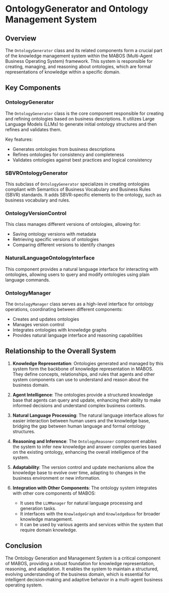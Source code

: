 # OntologyGenerator and Ontology Management System

## Overview

The `OntologyGenerator` class and its related components form a crucial part of the knowledge management system within the MABOS (Multi-Agent Business Operating System) framework. This system is responsible for creating, managing, and reasoning about ontologies, which are formal representations of knowledge within a specific domain.

## Key Components

### OntologyGenerator

The `OntologyGenerator` class is the core component responsible for creating and refining ontologies based on business descriptions. It utilizes Large Language Models (LLMs) to generate initial ontology structures and then refines and validates them.

Key features:
- Generates ontologies from business descriptions
- Refines ontologies for consistency and completeness
- Validates ontologies against best practices and logical consistency

### SBVROntologyGenerator

This subclass of `OntologyGenerator` specializes in creating ontologies compliant with Semantics of Business Vocabulary and Business Rules (SBVR) standards. It adds SBVR-specific elements to the ontology, such as business vocabulary and rules.

### OntologyVersionControl

This class manages different versions of ontologies, allowing for:
- Saving ontology versions with metadata
- Retrieving specific versions of ontologies
- Comparing different versions to identify changes

### NaturalLanguageOntologyInterface

This component provides a natural language interface for interacting with ontologies, allowing users to query and modify ontologies using plain language commands.

### OntologyManager

The `OntologyManager` class serves as a high-level interface for ontology operations, coordinating between different components:
- Creates and updates ontologies
- Manages version control
- Integrates ontologies with knowledge graphs
- Provides natural language interface and reasoning capabilities

## Relationship to the Overall System

1. **Knowledge Representation**: Ontologies generated and managed by this system form the backbone of knowledge representation in MABOS. They define concepts, relationships, and rules that agents and other system components can use to understand and reason about the business domain.

2. **Agent Intelligence**: The ontologies provide a structured knowledge base that agents can query and update, enhancing their ability to make informed decisions and understand complex business contexts.

3. **Natural Language Processing**: The natural language interface allows for easier interaction between human users and the knowledge base, bridging the gap between human language and formal ontology structures.

4. **Reasoning and Inference**: The `OntologyReasoner` component enables the system to infer new knowledge and answer complex queries based on the existing ontology, enhancing the overall intelligence of the system.

5. **Adaptability**: The version control and update mechanisms allow the knowledge base to evolve over time, adapting to changes in the business environment or new information.

6. **Integration with Other Components**: The ontology system integrates with other core components of MABOS:
   - It uses the `LLMManager` for natural language processing and generation tasks.
   - It interfaces with the `KnowledgeGraph` and `KnowledgeBase` for broader knowledge management.
   - It can be used by various agents and services within the system that require domain knowledge.

## Conclusion

The Ontology Generation and Management System is a critical component of MABOS, providing a robust foundation for knowledge representation, reasoning, and adaptation. It enables the system to maintain a structured, evolving understanding of the business domain, which is essential for intelligent decision-making and adaptive behavior in a multi-agent business operating system.
